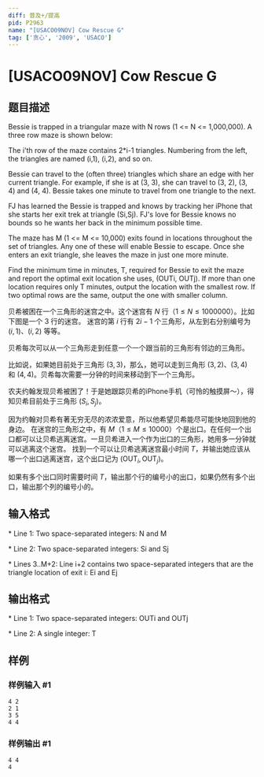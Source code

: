 ```yaml
---
diff: 普及+/提高
pid: P2963
name: "[USACO09NOV] Cow Rescue G"
tag: ['贪心', '2009', 'USACO']
---
```

# [USACO09NOV] Cow Rescue G
## 题目描述

Bessie is trapped in a triangular maze with N rows (1 <= N <= 1,000,000). A three row maze is shown below:

The i'th row of the maze contains 2\*i-1 triangles. Numbering from the left, the triangles are named (i,1), (i,2), and so on.

Bessie can travel to the (often three) triangles which share an edge with her current triangle. For example, if she is at (3, 3), she can travel to (3, 2), (3, 4) and (4, 4). Bessie takes one minute to travel from one triangle to the next.

FJ has learned the Bessie is trapped and knows by tracking her iPhone that she starts her exit trek at triangle (Si,Sj). FJ's love for Bessie knows no bounds so he wants her back in the minimum possible time.

The maze has M (1 <= M <= 10,000) exits found in locations throughout the set of triangles. Any one of these will enable Bessie to escape. Once she enters an exit triangle, she leaves the maze in just one more minute.

Find the minimum time in minutes, T, required for Bessie to exit the maze and report the optimal exit location she uses, (OUTi, OUTj). If more than one location requires only T minutes, output the location with the smallest row. If two optimal rows are the same, output the one with smaller column.

贝希被困在一个三角形的迷宫之中。这个迷宫有 $N$ 行（$1 \le N \le 1000000$）。比如下图是一个 $3$ 行的迷宫。  迷宫的第 $i$ 行有 $2i-1$ 个三角形，从左到右分别编号为 $(i, 1)$、$(i, 2)$ 等等。

贝希每次可以从一个三角形走到任意一个一个跟当前的三角形有邻边的三角形。

比如说，如果她目前处于三角形 $(3, 3)$，那么，她可以走到三角形 $(3, 2)$、$(3, 4)$ 和 $(4, 4)$。贝希每次需要一分钟的时间来移动到下一个三角形。

农夫约翰发现贝希被困了！于是她跟踪贝希的iPhone手机（可怜的触摸屏～），得知贝希目前处于三角形 $(S_i, S_j)$。

因为约翰对贝希有著无穷无尽的浓浓爱意，所以他希望贝希能尽可能快地回到他的身边。 在迷宫的三角形之中，有 $M$（$1 \le M \le 10000$）个是出口。在任何一个出口都可以让贝希逃离迷宫。一旦贝希进入一个作为出口的三角形，她用多一分钟就可以逃离这个迷宫。 找到一个可以让贝希逃离迷宫最小时间 $T$，并输出她应该从哪一个出口逃离迷宫，这个出口记为 $(\text{OUT}_i, \text{OUT}_j)$。

如果有多个出口同时需要时间 $T$，输出那个行的编号小的出口，如果仍然有多个出口，输出那个列的编号小的。

## 输入格式

\* Line 1: Two space-separated integers: N and M

\* Line 2: Two space-separated integers: Si and Sj

\* Lines 3..M+2: Line i+2 contains two space-separated integers that are the triangle location of exit i: Ei and Ej

## 输出格式

\* Line 1: Two space-separated integers: OUTi and OUTj

\* Line 2: A single integer: T

## 样例

### 样例输入 #1
```
4 2 
2 1 
3 5 
4 4 

```
### 样例输出 #1
```
4 4 
4 

```
